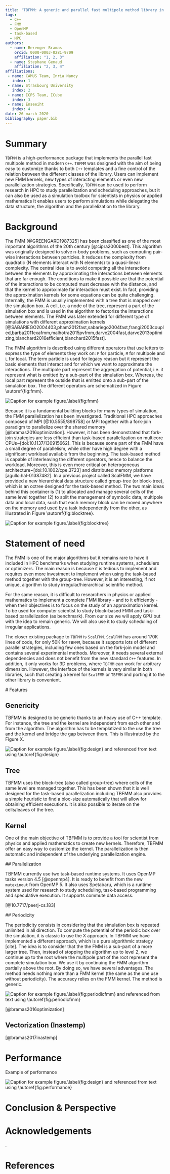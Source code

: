 ```yaml
---
title: 'TBFMM: A generic and parallel fast multipole method library in C++'
tags:
  - C++
  - FMM
  - OpenMP
  - task-based
  - HPC
authors:
  - name: Berenger Bramas
    orcid: 0000-0003-0281-9709
    affiliation: "1, 2, 3"
  - name: Stephane Genaud
    affiliation: "2, 3, 4"
affiliations:
 - name: CAMUS Team, Inria Nancy
   index: 1
 - name: Strasbourg University
   index: 2
 - name: ICPS Team, ICube
   index: 3
 - name: Enseeiht
   index: 4
date: 26 march 2020
bibliography: paper.bib
---
```


# Summary

`TBFMM` is a high-performance package that implements the parallel fast multipole method in modern `C++`.
`TBFMM` was designed with the aim of being easy to customize thanks to both `C++` templates and a fine control of the relation between the different classes of the library.
Users can implement new FMM kernels, new types of interacting elements or even new parallelization strategies.
Specifically, `TBFMM` can be used to perform research in HPC to study parallelization and scheduling approaches, but it can also be used as a simulation toolbox for scientists in physics or applied mathematics It enables users to perform simulations while delegating the data structure, the algorithm and the parallelization to the library.

# Background

The FMM [@GREENGARD1987325] has been classified as one of the most important algorithms of the 20th century [@cipra2000best].
This algorithm was originally designed to solve n-body problems, such as computing pair-wise interactions between particles.
It reduces the complexity from quadratic (N elements interact with N elements) to a quasi-linear complexity.
The central idea is to avoid computing all the interactions between the elements by approximating the interactions between elements that are far enough.
The conditions to make it possible are that the potential of the interactions to be computed must decrease with the distance, and that the kernel to approximate far interaction must exist.
In fact, providing the approximation kernels for some equations can be quite challenging. 
Internally, the FMM is usually implemented with a tree that is mapped over the simulation box.
A cell, i.e. a node of the tree, represent a part of the simulation box and is used in the algorithm to factorize the interactions between elements.
The FMM was later extended for different type of simulations with different approximation kernels [@SABARIEGO2004403,pham2012fast,sabariego2004fast,frangi2003coupled,barba2011exafmm,malhotra2015pvfmm,darve2004fast,darve2013optimizing,blanchard2016efficient,blanchard2015fast].

The FMM algorithm is described using different operators that use letters to express the type of elements they work on: `P` for particle, `M` for multipole and `L` for local.
The term particle is used for legacy reason but it represent the basic elements that interact and for which we want to approximate the interactions.
The multipole part represent the aggregation of potential, i.e. it represent what is emitted by a sub-part of the simulation box.
Whereas, the local part represent the outside that is emitted onto a sub-part of the simulation box.
The different operators are schematized in Figure \autoref{fig:fmm}.

![Caption for example figure.\label{fig:fmm}](FMM.png)


Because it is a fundamental building blocks for many types of simulation, the FMM parallelization has been investigated.
Traditional HPC approaches composed of MPI [@10.5555/898758] or MPI together with a fork-join paradigm to parallelize over the shared memory [@bramas2016optimization].
However, it has been demonstrated that fork-join strategies are less efficient than task-based parallelization on multicore CPUs~[doi:10.1137/130915662].
This is because some part of the FMM have a small degree of parallelism, while other have high degree with a significant workload available from the beginning.
The task-based method is capable of interleaving the different operators, hence to balance the workload.
Moreover, this is even more critical on heterogeneous architecture~[doi:10.1002/cpe.3723] and distributed memory platforms [agullo:hal-01387482].
In a previous project called ScalFMM, we have provided a new hierarchical data structure called group-tree (or block-tree), which is an octree designed for the task-based method.
The two main ideas behind this container is (1) to allocated and manage several cells of the same level together (2) to split the management of symbolic data, multipole data and local data, such that each memory block can be moved anywhere on the memory and used by a task independently from the other, as illustrated in Figure \autoref{fig:blocktree}.

![Caption for example figure.\label{fig:blocktree}](grouptree.png)

# Statement of need

The FMM is one of the major algorithms but it remains rare to have it included in HPC benchmarks when studying runtime systems, schedulers or optimizers.
The main reason is because it is tedious to implement and requires even more investment to implement when using the task-based method together with the group-tree.
However, it is an interesting, if not unique, algorithm to study irregular/hierarchical scientific method.

For the same reason, it is difficult to researchers in physics or applied mathematics to implement a complete FMM library - and to it efficiently - when their objectives is to focus on the study of an approximation kernel.
To be used for computer scientist to study block-based FMM and task-based parallelization (as benchmark).
From our size we will apply GPU but with the idea to remain generic.
We will also use it to study scheduling of irregular applications.

The closer existing package to `TBFMM` is  `ScalFMM`.
`ScalFMM` has around 170K lines of code, for only 50K for `TBFMM`, because it supports lots of different parallel strategies, including few ones based on the fork-join model and contains several experimental methods.
Moreover, it needs several external dependencies and does not benefit from the new standard `C++` features.
In addition, it only works for 3D problems, where `TBFMM` can work for arbitrary dimension.
However, the interface of the kernels is very similar in both libraries, such that creating a kernel for `ScalFMM` or `TBFMM` and porting it to the other library is convenient.

# Features

## Genericity

TBFMM is designed to be generic thanks to an heavy use of C++ template.
For instance, the tree and the kernel are independent from each other and from the algorithm.
The algorithm has to be templatized to the use the tree and the kernel and bridge the gap between them.
This is illustrated by the Figure X.

![Caption for example figure.\label{fig:design}](design.png)
and referenced from text using \autoref{fig:design}

## Tree

TBFMM uses the block-tree (also called group-tree) where cells of the same level are managed together.
This has been shown that it is well designed for the task-based parallelization including
TBFMM also provides a simple heuristic to find a bloc-size automatically that will allow for obtaining efficient executions.
It is also possible to iterate on the cells/leaves of the tree.

## Kernel

One of the main objective of TBFMM is to provide a tool for scientist from physics and applied mathematics to create new kernels.
Therefore, TBFMM offer an easy way to customize the kernel.
The parallelization is then automatic and independent of the underlying parallelization engine.


## Parallelization

TBFMM currently use two task-based runtime systems.
It uses OpenMP tasks version 4.5 [@openmp4].
It is ready to benefit from the new `mutexinout` from OpenMP 5.
It also uses Spetabaru, which is a runtime system used for research to study scheduling, task-based programming and speculative execution.
It supports commute data access.

[@10.7717/peerj-cs.183]

## Periodicity

The periodicity consists in considering that the simulation box is repeated unlimited in all direction.
To compute the potential of the periodic box over the simulation, it is classic to use the X approach.
In TBFMM we have implemented a different approach, which is a pure algorithmic strategy [cite].
The idea is to consider that the the FMM is a sub-part of a more larger tree.
Then, instead of stopping the algorithm up to level 2, we continue up to the root where the multipole part of the root represent the complete simulation box.
We use it by continuing the FMM algorithm partially above the root.
By doing so, we have several advantages.
The method needs nothing more than a FMM kernel (the same as the one use without periodicity).
The accuracy relies on the FMM kernel.
The method is generic.

![Caption for example figure.\label{fig:periodicfmm}](periodicfmm.png)
and referenced from text using \autoref{fig:periodicfmm}

[@bramas2016optimization]

## Vectorization (Inastemp)

[@bramas2017inastemp]

# Performance

Example of performance

![Caption for example figure.\label{fig:design}](performance.png)
and referenced from text using \autoref{fig:performance}

# Conclusion & Perspective


# Acknowledgements

.

# References
